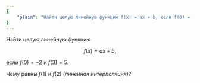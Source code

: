 ```yaml
---
{
    "plain": "Найти целую линейную функцию f(x) = ax + b, если f(0) = -2 и f(3) = 5. Чему равны f(1) и f(2) (линейная интерполяция)?"
}
---
```


Найти целую линейную функцию

$$ f(x) = ax + b, $$

если $f(0) = -2$ и $f(3) = 5$.

Чему равны $f(1)$ и $f(2)$ (*линейная интерполяция*)?